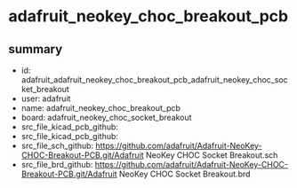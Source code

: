# adafruit_neokey_choc_breakout_pcb
 
## summary 
* id: adafruit_adafruit_neokey_choc_breakout_pcb_adafruit_neokey_choc_socket_breakout
* user: adafruit
* name: adafruit_neokey_choc_breakout_pcb
* board: adafruit_neokey_choc_socket_breakout
* src_file_kicad_pcb_github: 
* src_file_kicad_pcb_github: 
* src_file_sch_github: https://github.com/adafruit/Adafruit-NeoKey-CHOC-Breakout-PCB.git/Adafruit NeoKey CHOC Socket Breakout.sch
* src_file_brd_github: https://github.com/adafruit/Adafruit-NeoKey-CHOC-Breakout-PCB.git/Adafruit NeoKey CHOC Socket Breakout.brd



